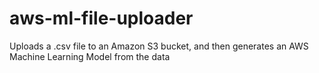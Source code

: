 # aws-ml-file-uploader
Uploads a .csv file to an Amazon S3 bucket, and then generates an AWS Machine Learning Model from the data
